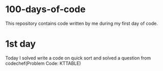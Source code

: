 # 100-days-of-code
This repository contains code written by me during my first day of code.

# 1st day
Today I solved write a code on quick sort and solved a question from codechef(Problem Code: KTTABLE)
